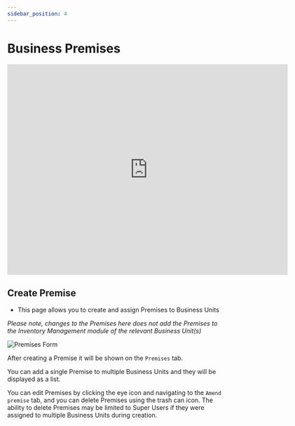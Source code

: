 ```yaml
---
sidebar_position: 4
---
```


# Business Premises

<iframe width="640" height="480" src="https://www.youtube.com/embed/QqtuLeDvs08" title="Business Premises" frameborder="0" allow="accelerometer; clipboard-write; encrypted-media; gyroscope; picture-in-picture" allowfullscreen></iframe>

## Create Premise

+ This page allows you to create and assign Premises to Business Units

*Please note, changes to the Premises here does not add the Premises to the Inventory Management module of the relevant Business Unit(s)*

<img src="/img/DocImg/General Information/Our_IMS/Completed_Premises_Form.png" alt="Premises Form" class="center"/>

After creating a Premise it will be shown on the `Premises` tab. 

You can add a single Premise to multiple Business Units and they will be displayed as a list.

You can edit Premises by clicking the eye icon and navigating to the `Amend premise` tab, and you can delete Premises using the trash can icon. The ability to delete Premises may be limited to Super Users if they were assigned to multiple Business Units during creation.